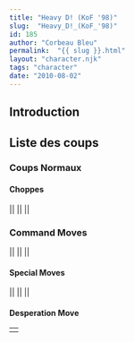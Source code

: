 ```yaml
---
title: "Heavy D! (KoF '98)"
slug:  "Heavy_D!_(KoF_'98)"
id: 185
author: "Corbeau Bleu"
permalink:  "{{ slug }}.html"
layout: "character.njk"
tags: "character"
date: "2010-08-02"
---
```


## Introduction

## Liste des coups

### Coups Normaux

#### Choppes

||
||
||

### Command Moves

||
||
||

#### Special Moves

||
||
||

#### Desperation Move

|     |
|-----|
|     |

